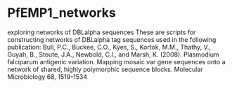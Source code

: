 # PfEMP1_networks
exploring networks of DBLalpha sequences 
These are scripts for constructing networks of DBLalpha tag sequences used in the following publication:
Bull, P.C., Buckee, C.O., Kyes, S., Kortok, M.M., Thathy, V., Guyah, B., Stoute, J.A., Newbold, C.I., and Marsh, K. (2008). Plasmodium falciparum antigenic variation. Mapping mosaic var gene sequences onto a network of shared, highly polymorphic sequence blocks. Molecular Microbiology 68, 1519-1534
